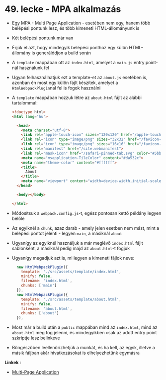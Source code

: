 # 49. lecke - MPA alkalmazás
- Egy MPA - Multi Page Application - esetében nem egy, hanem több belépési pontunk lesz, és több kimeneti HTML-állományunk is
- Két belépési pontunk már van
- Érjük el azt, hogy mindegyik belépési ponthoz egy külön HTML-állomány is generálódjon a build során
- A `template` mappában ott az `index.html`, amelyet a `main.js` entry point-nál használunk fel
- Ugyan felhasználhatjuk ezt a template-et az `about.js` esetében is, azonban én most egy külön fájlt készítek, amelyet a `HtmlWebpackPlugin`nal fel is fogok használni
- A `template` mappában hozzuk létre az `about.html` fájlt az alábbi tartalommal:
  
  ```html
  <!doctype html>
  <html lang="hu">

    <head>
      <meta charset="utf-8">
      <link rel="apple-touch-icon" sizes="120x120" href="/apple-touch-icon.png">
      <link rel="icon" type="image/png" sizes="32x32" href="/favicon-32x32.png">
      <link rel="icon" type="image/png" sizes="16x16" href="/favicon-16x16.png">
      <link rel="manifest" href="/site.webmanifest">
      <link rel="mask-icon" href="/safari-pinned-tab.svg" color="#5bbad5">
      <meta name="msapplication-TileColor" content="#da532c">
      <meta name="theme-color" content="#ffffff">
      <title>
        About
      </title>
      <meta name="viewport" content="width=device-width,initial-scale=1">
    </head>

    <body></body>

  </html>
  ```

- Módosítsuk a `webpack.config.js`-t, egész pontosan kettő példány legyen belőle
- Az egyiknél a `chunk`, azaz darab - amely jelen esetben nem mást, mint a belépési pontot jelenti - legyen `main`, a másiknál `about`
- Ugyanígy az egyiknél használjuk a már meglévő `index.html` fájlt sablonként, a másiknál pedig majd az `about.html`-t fogjuk
- Ugyanígy megadjuk azt is, mi legyen a kimeneti fájlok neve:

  ```javascript
    new HtmlWebpackPlugin({
      template: './src/assets/template/index.html',
      minify: false,
      filename: 'index.html',
      chunks: ['main']
    }),
    new HtmlWebpackPlugin({
      template: './src/assets/template/about.html',
      minify: false,
      filename: 'about.html',
      chunks: ['about']
    }),
  ```

- Most már a build után a `public` mappában mind az `index.html`, mind az `about.html` meg fog jelenni, és mindegyikben csak az adott entry point szkriptje lesz belinkeve   
- Böngészőben leellenőrizhetjük a munkát, és ha kell, az egyik, illetve a másik fáljban akár hivatkozásokat is elhelyezhetünk egymásra

**Linkek** :
- [Multi-Page Application](https://webpack.js.org/concepts/entry-points/#multi-page-application)
